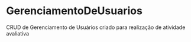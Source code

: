 # GerenciamentoDeUsuarios
CRUD de Gerenciamento de Usuários criado para realização de atividade avaliativa
